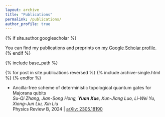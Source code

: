 ```yaml
---
layout: archive
title: "Publications"
permalink: /publications/
author_profile: true
---
```


{% if site.author.googlescholar %}
  <div class="wordwrap">You can find my publications and preprints on <a href="{{[site.author.googlescholar](https://scholar.google.com/citations?user=1aal5_wAAAAJ&hl=zh-CN)}}">my Google Scholar profile</a>.</div>
{% endif %}

{% include base_path %}

{% for post in site.publications reversed %}
  {% include archive-single.html %}
{% endfor %}
* Ancilla-free scheme of deterministic topological quantum gates for Majorana qubits <br>
   _Su-Qi Zhang, Jian-Song Hong, **Yuan Xue**, Xun-Jiang Luo, Li-Wei Yu, Xiong-Jun Liu, Xin Liu_ <br>
   Physics Review B, 2024 | [arXiv: 2305.18190](https://arxiv.org/abs/2305.18190)

